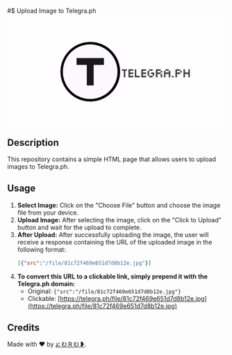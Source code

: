 #$ Upload Image to Telegra.ph

![Upload Image to Telegra.ph](banner_image.jpg)

## Description
This repository contains a simple HTML page that allows users to upload images to Telegra.ph.

## Usage
1. **Select Image:** Click on the "Choose File" button and choose the image file from your device.
2. **Upload Image:** After selecting the image, click on the "Click to Upload" button and wait for the upload to complete.
3. **After Upload:** After successfully uploading the image, the user will receive a response containing the URL of the uploaded image in the following format:
    ```json
    [{"src":"/file/81c72f469e651d7d8b12e.jpg"}]
    ```
4. **To convert this URL to a clickable link, simply prepend it with the Telegra.ph domain:**
   - Original: `{"src":"/file/81c72f469e651d7d8b12e.jpg"}`
   - Clickable: [https://telegra.ph/file/81c72f469e651d7d8b12e.jpg](https://telegra.ph/file/81c72f469e651d7d8b12e.jpg)

## Credits
Made with ♥ by [ፚ Ꭷ Ꮢ Ꭷ ❥](https://telegram.me/ZORO2045).
